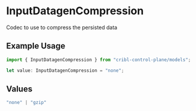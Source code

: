 # InputDatagenCompression

Codec to use to compress the persisted data

## Example Usage

```typescript
import { InputDatagenCompression } from "cribl-control-plane/models";

let value: InputDatagenCompression = "none";
```

## Values

```typescript
"none" | "gzip"
```